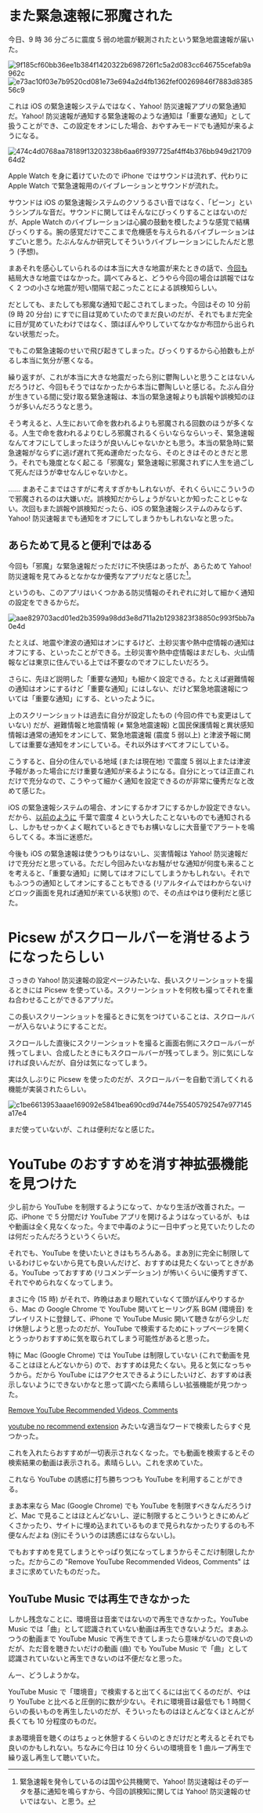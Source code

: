 # また緊急速報に邪魔された
今日、9 時 36 分ごろに震度 5 弱の地震が観測されたという緊急地震速報が届いた。

![9f185cf60bb36ee1b384f1420322b698726f1c5a2d083cc646755cefab9a962c](https://noraworld.github.io/box-bulbasaur/2020/07/9f185cf60bb36ee1b384f1420322b698726f1c5a2d083cc646755cefab9a962c.png)
![e73ac10f03e7b9520cd081e73e694a2d4fb1362fef00269846f7883d838556c9](https://noraworld.github.io/box-bulbasaur/2020/07/e73ac10f03e7b9520cd081e73e694a2d4fb1362fef00269846f7883d838556c9.jpg)

これは iOS の緊急速報システムではなく、Yahoo! 防災速報アプリの緊急通知だ。Yahoo! 防災速報が通知する緊急速報のような通知は「重要な通知」として扱うことができ、この設定をオンにした場合、おやすみモードでも通知が来るようになる。

![474c4d0768aa78189f13203238b6aa6f9397725af4ff4b376bb949d2170964d2](https://noraworld.github.io/box-bulbasaur/2020/07/474c4d0768aa78189f13203238b6aa6f9397725af4ff4b376bb949d2170964d2.png)

Apple Watch を身に着けていたので iPhone ではサウンドは流れず、代わりに Apple Watch で緊急速報用のバイブレーションとサウンドが流れた。

サウンドは iOS の緊急速報システムのクソうるさい音ではなく、「ピーン」というシンプルな音だ。サウンドに関してはそんなにびっくりすることはないのだが、Apple Watch のバイブレーションは心臓の鼓動を模したような感覚で結構びっくりする。腕の感覚だけでここまで危機感を与えられるバイブレーションはすごいと思う。たぶんなんか研究してそういうバイブレーションにしたんだと思う (予想)。

まあそれを感心していられるのは本当に大きな地震が来たときの話で、[今回も](/2018/10/04#緊急速報に睡眠を邪魔された話) 結局大きな地震ではなかった。調べてみると、どうやら今回の場合は誤報ではなく 2 つの小さな地震が短い間隔で起こったことによる誤検知らしい。

だとしても、またしても邪魔な通知で起こされてしまった。今回はその 10 分前 (9 時 20 分台) にすでに目は覚めていたのでまだ良いのだが、それでもまだ完全に目が覚めていたわけではなく、頭はぼんやりしていてなかなか布団から出られない状態だった。

でもこの緊急速報のせいで飛び起きてしまった。びっくりするから心拍数も上がるし本当に気分が悪くなる。

繰り返すが、これが本当に大きな地震だったら別に鬱陶しいと思うことはないんだろうけど、今回もそうではなかったから本当に鬱陶しいと感じる。たぶん自分が生きている間に受け取る緊急速報は、本当の緊急速報よりも誤報や誤検知のほうが多いんだろうなと思う。

そう考えると、人生において命を救われるよりも邪魔される回数のほうが多くなる。人生で命を救われるよりむしろ邪魔されるくらいならならいっそ、緊急速報なんてオフにしてしまったほうが良いんじゃないかとも思う。本当の緊急時に緊急速報がならずに逃げ遅れて死ぬ運命だったなら、そのときはそのときだと思う。それでも幾度となく起こる「邪魔な」緊急速報に邪魔されずに人生を過ごして死んだほうが幸せなんじゃないかと。

...... まあそこまではさすがに考えすぎかもしれないが、それくらいにこういうので邪魔されるのは大嫌いだ。誤検知だからしょうがないとか知ったことじゃない。次回もまた誤報や誤検知だったら、iOS の緊急速報システムのみならず、Yahoo! 防災速報までも通知をオフにしてしまうかもしれないなと思った。

## あらためて見ると便利ではある
今回も「邪魔」な緊急速報だっただけに不快感はあったが、あらためて Yahoo! 防災速報を見てみるとなかなか優秀なアプリだなと感じた[^1]。

[^1]: 緊急速報を発令しているのは国や公共機関で、Yahoo! 防災速報はそのデータを基に通知を鳴らすから、今回の誤検知に関しては Yahoo! 防災速報のせいではない、と思う。

というのも、このアプリはいくつかある防災情報のそれぞれに対して細かく通知の設定をできるからだ。

![aae829703acd01ed2b3599a98dd3e8d711a2b1293823f38850c993f5bb7a0e4d](https://noraworld.github.io/box-bulbasaur/2020/07/aae829703acd01ed2b3599a98dd3e8d711a2b1293823f38850c993f5bb7a0e4d.jpg)

たとえば、地震や津波の通知はオンにするけど、土砂災害や熱中症情報の通知はオフにする、といったことができる。土砂災害や熱中症情報はまだしも、火山情報などは東京に住んでいる上では不要なのでオフにしたいだろう。

さらに、先ほど説明した「重要な通知」も細かく設定できる。たとえば避難情報の通知はオンにするけど「重要な通知」にはしない、だけど緊急地震速報については「重要な通知」にする、といったように。

上のスクリーンショットは過去に自分が設定したもの (今回の件でも変更はしていない) だが、避難情報と地震情報 (≠ 緊急地震速報) と国民保護情報と異状感知情報は通常の通知をオンにして、緊急地震速報 (震度 5 弱以上) と津波予報に関しては重要な通知をオンにしている。それ以外はすべてオフにしている。

こうすると、自分の住んでいる地域 (または現在地) で震度 5 弱以上または津波予報があった場合にだけ重要な通知が来るようになる。自分にとっては正直これだけで充分なので、こうやって細かく通知を設定できるのが非常に優秀だなと改めて感じた。

iOS の緊急速報システムの場合、オンにするかオフにするかしか設定できない。だから、[以前のように](/2018/10/04#緊急速報に睡眠を邪魔された話) 千葉で震度 4 という大したことないものでも通知されるし、しかもせっかくよく眠れているときでもお構いなしに大音量でアラートを鳴らしてくる。本当に迷惑だ。

今後も iOS の緊急速報は使うつもりはないし、災害情報は Yahoo! 防災速報だけで充分だと思っている。ただし今回みたいなお騒がせな通知が何度も来ることを考えると、「重要な通知」に関してはオフにしてしまうかもしれない。それでもふつうの通知としてオンにすることもできる (リアルタイムではわからないけどロック画面を見れば通知が来ている状態) ので、その点はやはり便利だと感じた。

# Picsew がスクロールバーを消せるようになったらしい
さっきの Yahoo! 防災速報の設定ページみたいな、長いスクリーンショットを撮るときには Picsew を使っている。スクリーンショットを何枚も撮ってそれを重ね合わせることができるアプリだ。

この長いスクリーンショットを撮るときに気をつけていることは、スクロールバーが入らないようにすることだ。

スクロールした直後にスクリーンショットを撮ると画面右側にスクロールバーが残ってしまい、合成したときにもスクロールバーが残ってしまう。別に気にしなければ良いんだが、自分は気になってしまう。

実は久しぶりに Picsew を使ったのだが、スクロールバーを自動で消してくれる機能が実装されたらしい。

![c1be6613953aaae169092e5841bea690cd9d744e755405792547e977145a17e4](https://noraworld.github.io/box-bulbasaur/2020/07/c1be6613953aaae169092e5841bea690cd9d744e755405792547e977145a17e4.jpg)

まだ使っていないが、これは便利だなと感じた。

# YouTube のおすすめを消す神拡張機能を見つけた
少し前から YouTube を制限するようになって、かなり生活が改善された。一応、iPhone で 5 分間だけ YouTube アプリを開けるようはなっているが、もはや動画は全く見なくなった。今まで中毒のように一日中ずっと見ていたりしたのは何だったんだろうというくらいだ。

それでも、YouTube を使いたいときはもちろんある。まあ別に完全に制限しているわけじゃないから見ても良いんだけど、おすすめは見たくないってときがある。YouTube っておすすめ (リコメンデーション) が怖いくらいに優秀すぎて、それでやめられなくなってしまう。

まさに今 (15 時) がそれで、昨晩はあまり眠れていなくて頭がぼんやりするから、Mac の Google Chrome で YouTube 開いてヒーリング系 BGM (環境音) をプレイリストに登録して、iPhone で YouTube Music 開いて聴きながら少しだけ休憩しようと思ったのだが、YouTube で検索するためにトップページを開くとうっかりおすすめに気を取られてしまう可能性があると思った。

特に Mac (Google Chrome) では YouTube は制限していない (これで動画を見ることはほとんどないから) ので、おすすめは見たくない。見ると気になっちゃうから。だから YouTube にはアクセスできるようにしたいけど、おすすめは表示しないようにできないかなと思って調べたら素晴らしい拡張機能が見つかった。

[Remove YouTube Recommended Videos, Comments](https://chrome.google.com/webstore/detail/remove-youtube-recommende/khncfooichmfjbepaaaebmommgaepoid)

[youtube no recommend extension](https://www.google.com/search?q=youtube+no+recommend+extension) みたいな適当なワードで検索したらすぐ見つかった。

これを入れたらおすすめが一切表示されなくなった。でも動画を検索するとその検索結果の動画は表示される。素晴らしい。これを求めていた。

これなら YouTube の誘惑に打ち勝ちつつも YouTube を利用することができる。

まあ本来なら Mac (Google Chrome) でも YouTube を制限すべきなんだろうけど、Mac で見ることはほとんどないし、逆に制限するとこういうときにめんどくさかったり、サイトに埋め込まれているものまで見られなかったりするのも不便なんだよね (別にそういうのは誘惑にはならないし)。

でもおすすめを見てしまうとやっぱり気になってしまうからそこだけ制限したかった。だからこの "Remove YouTube Recommended Videos, Comments" はまさに求めていたものだった。

## YouTube Music では再生できなかった
しかし残念なことに、環境音は音楽ではないので再生できなかった。YouTube Music では「曲」として認識されていない動画は再生できないようだ。まあふつうの動画まで YouTube Music で再生できてしまったら意味がないので良いのだが、ただ音を聴きたいだけの動画 (曲) でも YouTube Music で「曲」として認識されていないと再生できないのは不便だなと思った。

んー、どうしようかな。

YouTube Music で「環境音」で検索すると出てくるには出てくるのだが、やはり YouTube と比べると圧倒的に数が少ない。それに環境音は最低でも 1 時間くらいの長いものを再生したいのだが、そういったものはほとんどなくほとんどが長くても 10 分程度のものだ。

まあ環境音を聴くのはちょっと休憩するくらいのときだけだと考えるとそれでも良いのかもしれない。ちなみに今日は 10 分くらいの環境音を 1 曲ループ再生で繰り返し再生して聴いていた。
